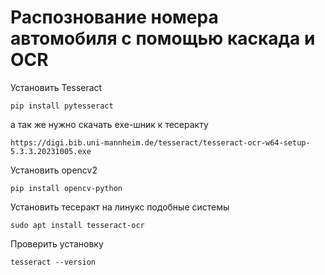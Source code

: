 # Распознование номера автомобиля с помощью каскада и OCR
Установить Tesseract

```
pip install pytesseract 
```
а так же нужно скачать exe-шник к тесеракту

```
https://digi.bib.uni-mannheim.de/tesseract/tesseract-ocr-w64-setup-5.3.3.20231005.exe
```
Установить opencv2
```
pip install opencv-python
```

Установить тесеракт на линукс подобные системы

```
sudo apt install tesseract-ocr
```

Проверить установку 

```
tesseract --version
```

